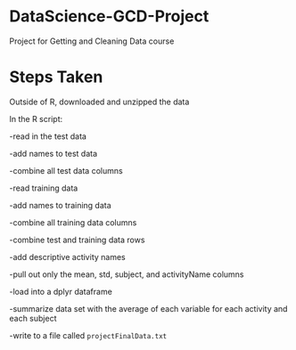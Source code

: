 # DataScience-GCD-Project
Project for Getting and Cleaning Data course

# Steps Taken
Outside of R, downloaded and unzipped the data

In the R script:

-read in the test data

-add names to test data

-combine all test data columns

-read training data

-add names to training data

-combine all training data columns

-combine test and training data rows

-add descriptive activity names

-pull out only the mean, std, subject, and activityName columns

-load into a dplyr dataframe

-summarize data set with the average of each variable for each activity and each subject

-write to a file called `projectFinalData.txt`
